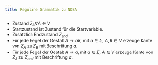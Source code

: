 ```yaml
---
title: Reguläre Grammatik zu NDEA
---
```

- Zustand $Z_{A} \forall A \in V$
- Startzustand ist Zustand für die Startvariable.
- Zusätzlich Endzustand $Z_{end}$
- Für jede Regel der Gestalt $A \rightarrow aB$, mit $a \in \Sigma$, $A, B \in V$ erzeuge Kante von $Z_{A}$ zu $Z_{B}$ mit Beschriftung $a$.
- Für jede Regel der Gestalt $A \rightarrow a$, mit $a \in \Sigma$, $A \in V$ erzeuge Kante von $Z_{A}$ zu $Z_{end}$ mit Beschriftung $a$.